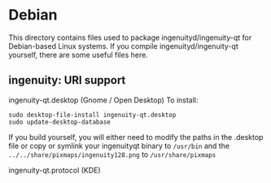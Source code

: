 
Debian
====================
This directory contains files used to package ingenuityd/ingenuity-qt
for Debian-based Linux systems. If you compile ingenuityd/ingenuity-qt yourself, there are some useful files here.

## ingenuity: URI support ##


ingenuity-qt.desktop  (Gnome / Open Desktop)
To install:

	sudo desktop-file-install ingenuity-qt.desktop
	sudo update-desktop-database

If you build yourself, you will either need to modify the paths in
the .desktop file or copy or symlink your ingenuityqt binary to `/usr/bin`
and the `../../share/pixmaps/ingenuity128.png` to `/usr/share/pixmaps`

ingenuity-qt.protocol (KDE)

